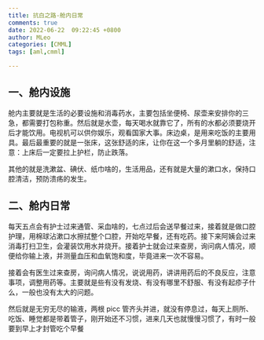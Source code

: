 ```yaml
---
title: 抗白之路-舱内日常
comments: true
date: 2022-06-22  09:22:45 +0800
author: MLeo
categories: [CMML]
tags: [aml,cmml]

---
```

## 一、舱内设施

舱内主要就是生活的必要设施和消毒药水，主要包括坐便椅、尿壶来安排你的三急，都需要打包称重。然后就是水壶，每天喝水就靠它了，所有的水都必须要烧开后才能饮用。电视机可以供你娱乐，观看国家大事。床边桌，是用来吃饭的主要用具。最后最重要的就是一张床，这张舒适的床，让你在这一个多月里躺的舒适，注意：上床后一定要拉上护栏，防止跌落。

其他的就是洗漱盆、碘伏、纸巾啥的，生活用品，还有就是大量的漱口水，保持口腔清洁，预防溃疡的发生。

## 二、舱内日常

每天五点会有护士过来通管、采血啥的，七点过后会送早餐过来，接着就是做口腔护理，用棉球沾漱口水擦拭整个口腔，开始吃早餐，还有吃药。接下来阿姨会过来消毒打扫卫生，会灌装饮用水并烧开。接着护士就会过来查房，询问病人情况，顺便给你输上液，并测量血压和血氧饱和度，毕竟进来一次不容易。

接着会有医生过来查房，询问病人情况，说说用药，讲讲用药后的不良反应，注意事项，调整用药等。主要就是些有没有发烧、有没有哪里不舒服、有没有起疹子什么，一般也没有太大的问题。

然后就是无穷无尽的输液，两根 picc 管齐头并进，就没有停息过，每天上厕所、吃饭、睡觉都是带着管子，刚开始还不习惯，进来几天也就慢慢习惯了，有时一般要到早上才封管吃个早餐
